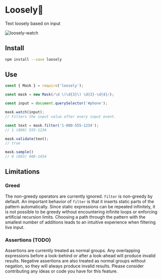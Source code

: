 # Loosely🌱

Text loosely based on input

![loosely-watch](https://user-images.githubusercontent.com/3108007/57148023-66439700-6d8e-11e9-964c-0862a8a0ad2a.gif)

## Install

```sh
npm install --save loosely
```

## Use

```js
const { Mask } = require('loosely');

const mask = new Mask(/\d \(\d{3}\) \d{3}-\d{4}/);

const input = document.querySelector('#phone');

mask.watch(input);
// Filters the input value after every input event.

const text = mask.filter('1-800-555-1234');
// 1 (800) 555-1234

mask.validate(text);
// true

mask.sample()
// 8 (693) 906-1454
```

## Limitations

### Greed

The non-greedy operators are currently ignored. `filter` is non-greedy by
default. An important behavior of `filter` is that it inserts static parts of
the pattern automatically. Since static expressions can be repeated infinitely,
it is not possible to be greedy without encountering infinite loops or enforcing
artificial recursion limits. Choosing a path through the pattern with the
smallest number of additions leads to an intuitive experience when filtering
live input.

### Assertions (TODO)

Assertions are currently treated as normal groups. Any overlapping expressions
before a look-behind or after a look-ahead will produce invalid results.
Negative assertions are also treated as normal groups without negation, so they
will always produce invalid results. Please consider contributing any ideas or
code you have for this feature.
